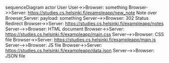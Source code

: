 sequenceDiagram
actor User
User->>Browser: something
Browser->>Server: https://studies.cs.helsinki.fi/exampleapp/new_note 
Note over Browser,Server: payload: something
Server-->>Browser: 302 Status Redirect
Browser->>Server: https://studies.cs.helsinki.fi/exampleapp/notes
Server-->>Browser: HTML document
Browser->>Server: https://studies.cs.helsinki.fi/exampleapp/main.css
Server-->>Browser: CSS file
Browser->>Server: https://studies.cs.helsinki.fi/exampleapp/main.js
Server-->>Browser: JS file
Browser->>Server: https://studies.cs.helsinki.fi/exampleapp/data.json
Server-->>Browser: JSON file